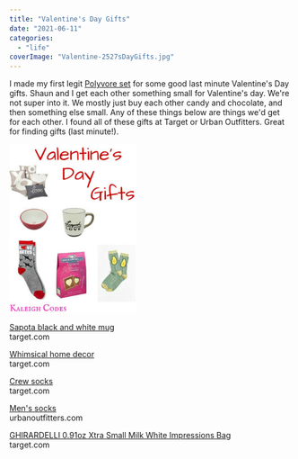 ```yaml
---
title: "Valentine's Day Gifts"
date: "2021-06-11"
categories: 
  - "life"
coverImage: "Valentine-2527sDayGifts.jpg"
---
```


I made my first legit [Polyvore set](http://www.polyvore.com/cgi/set?id=189923711) for some good last minute Valentine's Day gifts. Shaun and I get each other something small for Valentine's day. We're not super into it. We mostly just buy each other candy and chocolate, and then something else small. Any of these things below are things we'd get for each other. I found all of these gifts at Target or Urban Outfitters. Great for finding gifts (last minute!). 

  

[![](images/Valentine-2527sDayGifts-226x300.jpg)](https://blog.kaleighscruggs.com/wp-content/uploads/2016/02/Valentine-2527sDayGifts.jpg)

  

  

[](http://www.polyvore.com/cgi/thing?.embedder=4341766&.src=share_desktop&.svc=blogger&id=150823677)

[Sapota black and white mug](http://www.polyvore.com/cgi/thing?.embedder=4341766&.src=share_desktop&.svc=blogger&id=150823677)  
target.com  
  

  

[](http://www.polyvore.com/cgi/thing?.embedder=4341766&.src=share_desktop&.svc=blogger&id=161272321)

[Whimsical home decor](http://www.polyvore.com/cgi/thing?.embedder=4341766&.src=share_desktop&.svc=blogger&id=161272321)  
target.com  
  

  

[](http://www.polyvore.com/cgi/thing?.embedder=4341766&.src=share_desktop&.svc=blogger&id=160114445)

[Crew socks](http://www.polyvore.com/cgi/thing?.embedder=4341766&.src=share_desktop&.svc=blogger&id=160114445)  
target.com  
  

  

[](http://www.polyvore.com/cgi/thing?.embedder=4341766&.src=share_desktop&.svc=blogger&id=135226089)

[Men's socks](http://www.polyvore.com/cgi/thing?.embedder=4341766&.src=share_desktop&.svc=blogger&id=135226089)  
urbanoutfitters.com  
  

  

[](http://www.polyvore.com/cgi/thing?.embedder=4341766&.src=share_desktop&.svc=blogger&id=161138145)

[GHIRARDELLI 0.91oz Xtra Small Milk White Impressions Bag](http://www.polyvore.com/cgi/thing?.embedder=4341766&.src=share_desktop&.svc=blogger&id=161138145)  
target.com
